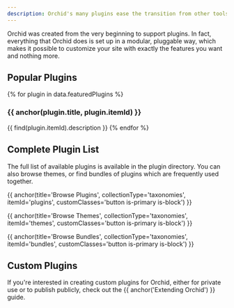 ```yaml
---
description: Orchid's many plugins ease the transition from other tools, see the best plugins here. 
---
```


Orchid was created from the very beginning to support plugins. In fact, everything that Orchid does is set up in a 
modular, pluggable way, which makes it possible to customize your site with exactly the features you want and nothing 
more.

## Popular Plugins

{% for plugin in data.featuredPlugins %}
### {{ anchor(plugin.title, plugin.itemId) }}

{{ find(plugin.itemId).description }}
{% endfor %}

## Complete Plugin List

The full list of available plugins is available in the plugin directory. You can also browse themes, or find bundles
of plugins which are frequently used together.

<div class="field is-grouped is-grouped-multiline">
  <p class="control is-expanded">
    {{ anchor(title='Browse Plugins', collectionType='taxonomies', itemId='plugins', customClasses='button is-primary is-block') }}
  </p>
  <p class="control is-expanded">
    {{ anchor(title='Browse Themes', collectionType='taxonomies', itemId='themes', customClasses='button is-primary is-block') }}
  </p>
  <p class="control is-expanded">
    {{ anchor(title='Browse Bundles', collectionType='taxonomies', itemId='bundles', customClasses='button is-primary is-block') }}
  </p>
</div>

## Custom Plugins

If you're interested in creating custom plugins for Orchid, either for private use or to publish publicly, check out the
{{ anchor('Extending Orchid') }} guide. 
